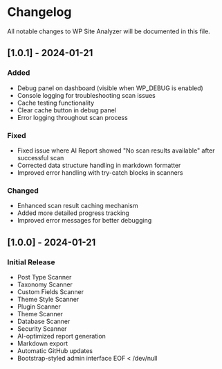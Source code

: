 # Changelog

All notable changes to WP Site Analyzer will be documented in this file.

## [1.0.1] - 2024-01-21

### Added
- Debug panel on dashboard (visible when WP_DEBUG is enabled)
- Console logging for troubleshooting scan issues
- Cache testing functionality
- Clear cache button in debug panel
- Error logging throughout scan process

### Fixed
- Fixed issue where AI Report showed "No scan results available" after successful scan
- Corrected data structure handling in markdown formatter
- Improved error handling with try-catch blocks in scanners

### Changed
- Enhanced scan result caching mechanism
- Added more detailed progress tracking
- Improved error messages for better debugging

## [1.0.0] - 2024-01-21

### Initial Release
- Post Type Scanner
- Taxonomy Scanner  
- Custom Fields Scanner
- Theme Style Scanner
- Plugin Scanner
- Theme Scanner
- Database Scanner
- Security Scanner
- AI-optimized report generation
- Markdown export
- Automatic GitHub updates
- Bootstrap-styled admin interface
EOF < /dev/null